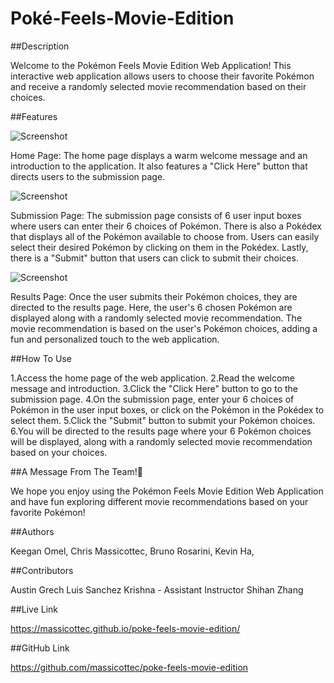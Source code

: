 # Poké-Feels-Movie-Edition

##Description

Welcome to the Pokémon Feels Movie Edition Web Application! This interactive web application allows users to choose their favorite Pokémon and receive a randomly selected movie recommendation based on their choices.

##Features

![Screenshot](url/to/Users/brunorosarini/Desktop/Poke-Feels-Project/poke-feels-movie-edition/assets/Images/mock-up-1.png)

Home Page: The home page displays a warm welcome message and an introduction to the application. It also features a "Click Here" button that directs users to the submission page.

![Screenshot](url/to/Users/brunorosarini/Desktop/Poke-Feels-Project/poke-feels-movie-edition/assets/Images/mock-up-2.png)

Submission Page: The submission page consists of 6 user input boxes where users can enter their 6 choices of Pokémon. There is also a Pokédex that displays all of the Pokémon available to choose from. Users can easily select their desired Pokémon by clicking on them in the Pokédex. Lastly, there is a "Submit" button that users can click to submit their choices.

![Screenshot](url/to/Users/brunorosarini/Desktop/Poke-Feels-Project/poke-feels-movie-edition/assets/Images/mock-up-3.png)

Results Page: Once the user submits their Pokémon choices, they are directed to the results page. Here, the user's 6 chosen Pokémon are displayed along with a randomly selected movie recommendation. The movie recommendation is based on the user's Pokémon choices, adding a fun and personalized touch to the web application.

##How To Use

1.Access the home page of the web application.
2.Read the welcome message and introduction.
3.Click the "Click Here" button to go to the submission page.
4.On the submission page, enter your 6 choices of Pokémon in the user input boxes, or click on the Pokémon in the Pokédex to select them.
5.Click the "Submit" button to submit your Pokémon choices.
6.You will be directed to the results page where your 6 Pokémon choices will be displayed, along with a randomly selected movie recommendation based on your choices.

##A Message From The Team!🎯

We hope you enjoy using the Pokémon Feels Movie Edition Web Application and have fun exploring different movie recommendations based on your favorite Pokémon!

##Authors

Keegan Omel,
Chris Massicottec,
Bruno Rosarini,
Kevin Ha,

##Contributors

Austin Grech
Luis Sanchez
Krishna - Assistant Instructor
Shihan Zhang

##Live Link

https://massicottec.github.io/poke-feels-movie-edition/

##GitHub Link

https://github.com/massicottec/poke-feels-movie-edition
